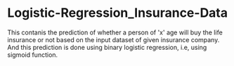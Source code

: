 # Logistic-Regression_Insurance-Data
This contanis the prediction of whether a person of 'x' age will buy the life insurance or not based on the input dataset of given insurance company. And this prediction is done using binary logistic regression, i.e, using sigmoid function.
